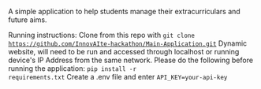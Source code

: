 A simple application to help students manage their extracurriculars and future aims.

Running instructions:
Clone from this repo with <code>git clone https://github.com/InnovAIte-hackathon/Main-Application.git</code>
Dynamic website, will need to be run and accessed through localhost or running device's IP Address from the same network.
Please do the following before running the application:
<code>pip install -r requirements.txt</code>
Create a .env file and enter <code>API_KEY=your-api-key</code>
